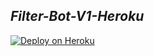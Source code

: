 ## ***Filter-Bot-V1-Heroku*** 
[![Deploy on Heroku](https://www.herokucdn.com/deploy/button.svg)](https://dashboard.heroku.com/new?template=https://github.com/Tamilupdates/Filter-Bot-V1-Heroku)
